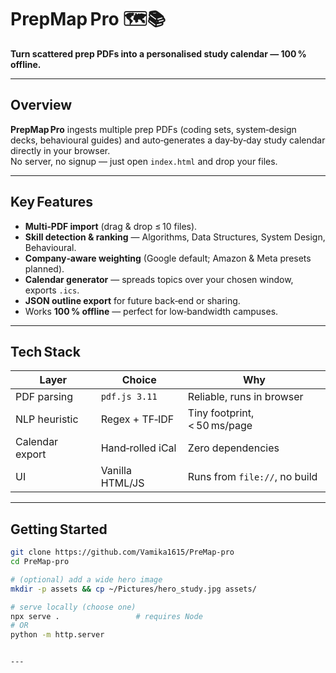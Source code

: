 # PrepMap Pro 🗺️📚  
**Turn scattered prep PDFs into a personalised study calendar — 100 % offline.**



---

## Overview
**PrepMap Pro** ingests multiple prep PDFs (coding sets, system‑design decks, behavioural guides) and auto‑generates a day‑by‑day study calendar directly in your browser.  
No server, no signup — just open `index.html` and drop your files.

---

## Key Features
- **Multi‑PDF import** (drag & drop ≤ 10 files).  
- **Skill detection & ranking** — Algorithms, Data Structures, System Design, Behavioural.  
- **Company‑aware weighting** (Google default; Amazon & Meta presets planned).  
- **Calendar generator** — spreads topics over your chosen window, exports `.ics`.  
- **JSON outline export** for future back‑end or sharing.  
- Works **100 % offline** — perfect for low‑bandwidth campuses.

---

## Tech Stack
| Layer           | Choice             | Why                             |
|-----------------|--------------------|---------------------------------|
| PDF parsing     | `pdf.js 3.11`      | Reliable, runs in browser       |
| NLP heuristic   | Regex + TF‑IDF     | Tiny footprint, < 50 ms/page    |
| Calendar export | Hand‑rolled iCal   | Zero dependencies               |
| UI              | Vanilla HTML/JS    | Runs from `file://`, no build   |

---

## Getting Started
```bash
git clone https://github.com/Vamika1615/PreMap-pro
cd PreMap-pro

# (optional) add a wide hero image
mkdir -p assets && cp ~/Pictures/hero_study.jpg assets/

# serve locally (choose one)
npx serve .                 # requires Node
# OR
python -m http.server


---




